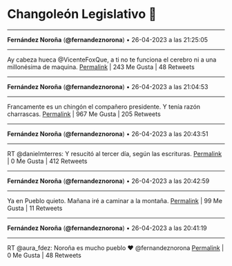 # Changoleón Legislativo 🙈
*****
**Fernández Noroña** (**@fernandeznorona**) • 26-04-2023 a las 21:25:05
*****
Ay cabeza hueca @VicenteFoxQue, a ti no te funciona el cerebro ni a una millonésima de maquina.
[Permalink](https://twitter.com/fernandeznorona/status/1651457417241300992) | 243 Me Gusta | 48 Retweets
*****
**Fernández Noroña** (**@fernandeznorona**) • 26-04-2023 a las 21:04:53
*****
Francamente es un chingón el compañero presidente. Y tenía razón charrascas.
[Permalink](https://twitter.com/fernandeznorona/status/1651452334390534144) | 967 Me Gusta | 205 Retweets
*****
**Fernández Noroña** (**@fernandeznorona**) • 26-04-2023 a las 20:43:51
*****
RT @danielmterres: Y resucitó al tercer día, según las escrituras.
[Permalink](https://twitter.com/fernandeznorona/status/1651447040533204992) | 0 Me Gusta | 412 Retweets
*****
**Fernández Noroña** (**@fernandeznorona**) • 26-04-2023 a las 20:42:59
*****
Ya en Pueblo quieto. Mañana iré a caminar a la montaña.
[Permalink](https://twitter.com/fernandeznorona/status/1651446823796772865) | 99 Me Gusta | 11 Retweets
*****
**Fernández Noroña** (**@fernandeznorona**) • 26-04-2023 a las 20:41:19
*****
RT @aura_fdez: Noroña es mucho pueblo ❤️
@fernandeznorona
[Permalink](https://twitter.com/fernandeznorona/status/1651446403598794752) | 0 Me Gusta | 48 Retweets